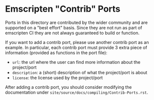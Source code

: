 Emscripten "Contrib" Ports
==========================

Ports in this directory are contributed by the wider community and are
supported on a "best effort" basis.  Since they are not run as part of
emscripten CI they are not always guaranteed to build or function.

If you want to add a contrib port, please use another contrib port as 
an example. In particular, each contrib port must provide 3 extra piece
of information (provided as functions in the port file):

* `url`: the url where the user can find more information about 
  the project/port
* `description`: a (short) description of what the project/port 
  is about
* `license`: the license used by the project/port

After adding a contrib port, you should consider modifying the documentation 
under `site/source/docs/compiling/Contrib-Ports.rst`.